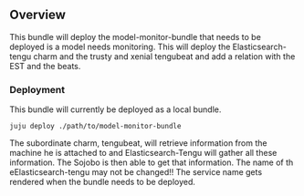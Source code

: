 ﻿## Overview
This bundle will deploy the model-monitor-bundle that needs to be deployed is a model needs monitoring. This will deploy the Elasticsearch-tengu charm and the trusty and xenial tengubeat and add a relation with the EST and the beats.

###  Deployment

This bundle will currently be deployed as a local bundle.

`juju deploy ./path/to/model-monitor-bundle`

The subordinate charm, tengubeat, will retrieve information from the machine he is attached to and Elasticsearch-Tengu will gather all these information. The Sojobo is then able to get that information. The name of th eElasticsearch-tengu may not be changed!! The service name gets rendered when the bundle needs to be deployed.
